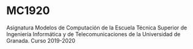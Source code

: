 # MC1920
Asignatura Modelos de Computación de la Escuela Técnica Superior de Ingeniería Informática y de Telecomunicaciones de la Universidad de Granada. Curso 2019-2020
